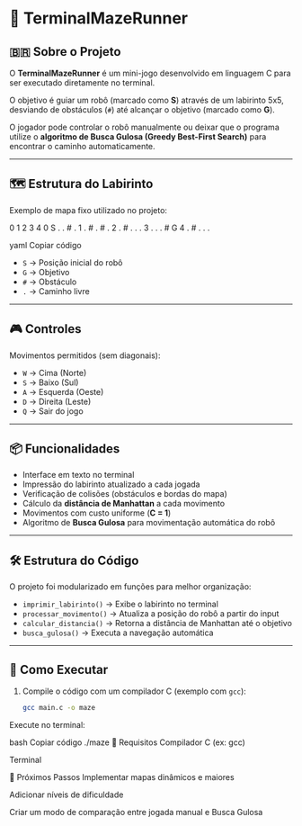# 🧩 TerminalMazeRunner

## 🇧🇷 Sobre o Projeto
O **TerminalMazeRunner** é um mini-jogo desenvolvido em linguagem C para ser executado diretamente no terminal.  

O objetivo é guiar um robô (marcado como **S**) através de um labirinto 5x5, desviando de obstáculos (`#`) até alcançar o objetivo (marcado como **G**).  

O jogador pode controlar o robô manualmente ou deixar que o programa utilize o **algoritmo de Busca Gulosa (Greedy Best-First Search)** para encontrar o caminho automaticamente.  

---

## 🗺️ Estrutura do Labirinto
Exemplo de mapa fixo utilizado no projeto:

0 1 2 3 4
0 S . . # .
1 . # . # .
2 . # . . .
3 . . . # G
4 . # . . .

yaml
Copiar código

- `S` → Posição inicial do robô  
- `G` → Objetivo  
- `#` → Obstáculo  
- `.` → Caminho livre  

---

## 🎮 Controles
Movimentos permitidos (sem diagonais):  

- `W` → Cima (Norte)  
- `S` → Baixo (Sul)  
- `A` → Esquerda (Oeste)  
- `D` → Direita (Leste)  
- `Q` → Sair do jogo  

---

## 📦 Funcionalidades
- Interface em texto no terminal  
- Impressão do labirinto atualizado a cada jogada  
- Verificação de colisões (obstáculos e bordas do mapa)  
- Cálculo da **distância de Manhattan** a cada movimento  
- Movimentos com custo uniforme (**C = 1**)  
- Algoritmo de **Busca Gulosa** para movimentação automática do robô  

---

## 🛠️ Estrutura do Código
O projeto foi modularizado em funções para melhor organização:  
- `imprimir_labirinto()` → Exibe o labirinto no terminal  
- `processar_movimento()` → Atualiza a posição do robô a partir do input  
- `calcular_distancia()` → Retorna a distância de Manhattan até o objetivo  
- `busca_gulosa()` → Executa a navegação automática  

---

## 🚀 Como Executar
1. Compile o código com um compilador C (exemplo com `gcc`):  
   ```bash
   gcc main.c -o maze
Execute no terminal:

bash
Copiar código
./maze
📌 Requisitos
Compilador C (ex: gcc)

Terminal

🔮 Próximos Passos
Implementar mapas dinâmicos e maiores

Adicionar níveis de dificuldade

Criar um modo de comparação entre jogada manual e Busca Gulosa
